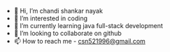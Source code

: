 - 👋 Hi, I’m chandi shankar nayak
- 👀 I’m interested in coding 
- 🌱 I’m currently learning java full-stack development
- 💞️ I’m looking to collaborate on github 
- 📫 How to reach me - csn521996@gmail.com

<!---
csn521996/csn521996 is a ✨ special ✨ repository because its `README.md` (this file) appears on your GitHub profile.
You can click the Preview link to take a look at your changes.
--->
